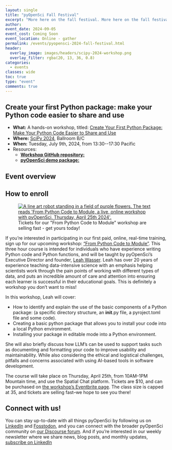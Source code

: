```yaml
---
layout: single
title: "pyOpenSci Fall Festival"
excerpt: "More here on the fall festival. More here on the fall festival. More here on the fall festival. More here on the fall festival. More here on the fall festival. "
author:
event_date: 2024-09-05
event_cost: Coming Soon
event_location: Online - gather
permalink: /events/pyopensci-2024-fall-festival.html
header:
  overlay_image: images/headers/scipy-2024-workshop.png
  overlay_filter: rgba(20, 13, 36, 0.8)
categories:
  - events
classes: wide
toc: true
type: "event"
comments: true
---
```


## Create your first Python package: make your Python code easier to share and use

* **What:** A hands-on workshop, titled: [Create Your First Python Package: Make Your Python Code Easier to Share and Use](https://cfp.scipy.org/2024/talk/QT9GBY/)
* **Where:** [SciPy 2024](https://www.scipy2024.scipy.org/), Ballroom B/C
* **When:** Tuesday, July 9th, 2024, from 13:30--17:30 Pacific
* Resources:
  *  [**Workshop GitHub repository:**](https://github.com/pyOpenSci/code-to-module-workshop/)
  *  [**pyOpenSci demo package:**](https://github.com/pyOpenSci/pyosPackage)

## Event overview

## How to enroll
<figure>
    <a href="/images/blog/2024/april/pyos-code-to-mod.png">
    <img src="/images/blog/2024/april/pyos-code-to-mod.png" style="max-width:100%" alt="A line art robot standing in a field of purple flowers. The text reads 'From Python Code to Module, a live, online workshop with pyOpenSci, Thursday, April 25th 2024'.">
    </a>
    <figcaption>
      Tickets for our "From Python Code to Module" workshop are selling fast - get yours today!
    </figcaption>
</figure>

If you’re interested in participating in our first paid, online, real-time training, sign up for our upcoming workshop: [“From Python Code to Module”](https://www.eventbrite.com/e/879586546037?aff=oddtdtcreator). This three hour course is intended for individuals who have experience writing Python code and Python functions, and will be taught by pyOpenSci’s Executive Director and founder, [Leah Wasser](https://github.com/lwasser). Leah has over 20 years of experience teaching data-intensive science with an emphasis helping scientists work through the pain points of working with different types of data, and puts an incredible amount of care and attention into ensuring each learner is successful in their educational goals. This is definitely a workshop you don’t want to miss!

In this workshop, Leah will cover:

- How to identify and explain the use of the basic components of a Python package: (a specific directory structure, an __init__.py file, a pyroject.toml file and some code).
- Creating a basic python package that allows you to install your code into a local Python environment.
- Installing your package in editable mode into a Python environment.

She will also briefly discuss how LLM’s can be used to support tasks such as documenting and formatting your code to improve usability and maintainability. While also considering the ethical and logistical challenges, pitfalls and concerns associated with using AI-based tools in software development.

The course will take place on Thursday, April 25th, from 10AM–1PM Mountain time, and use the Spatial Chat platform. Tickets are $10, and can be purchased on [the workshop’s Eventbrite page](https://www.eventbrite.com/e/from-python-code-to-module-tickets-879586546037?aff=oddtdtcreator). The class size is capped at 35, and tickets are selling fast–we hope to see you there!

## Connect with us!
You can stay up-to-date with all things pyOpenSci by following us on [LinkedIn](https://www.linkedin.com/company/pyopensci) and [Fosstodon](https://fosstodon.org/@pyOpenSci), and you can connect with the broader pyOpenSci community on [our Discourse forum](https://pyopensci.discourse.group/). And if you’re interested in our weekly newsletter where we share news, blog posts, and monthly updates, [subscribe on LinkedIn](https://www.linkedin.com/newsletters/pyopensci-newsletter-7179551305344933888!)
